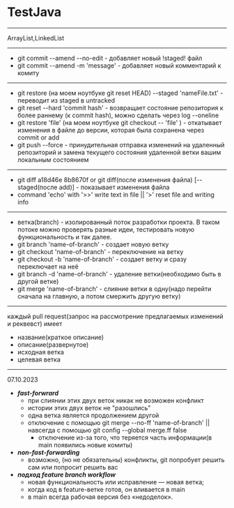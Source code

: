 # TestJava
____
ArrayList,LinkedList
____
 - git commit --amend --no-edit - добавляет новый !staged! файл
 - git commit --amend -m 'message' - добавляет новый комментарий к комиту 
____
 - git restore (на моем ноутбуке git reset HEAD) --staged 'nameFile.txt' - переводит из staged в untracked
 - git reset --hard 'commit hash' - возвращает состояние репозитория к более раннему (к commit hash), можно сделать через log --oneline
 - git restore 'file' (на моем ноутбуке git checkout -- 'file' ) - откатывает изменения в файле до версии, которая была сохранена через commit or add
 - git push --force - принудительная отправка изменений на удаленный репозиторий и замена текущего состояния удаленной ветки вашим локальным состоянием
____
 - git diff a18d46e 8b8670f or git diff(после изменения файла) [--staged(после add)] - показывает изменения файла
 - command 'echo' with '>>' write text in file || '>' reset file and writing info
____
 - ветка(branch) - изолированный поток разработки проекта. В таком потоке можно проверять разные идеи, тестировать новую функциональность и так далее.
 - git branch 'name-of-branch' - создает новую ветку
 - git checkout 'name-of-branch' - переключение на ветку
 - git checkout -b 'name-of-branch' - создает ветку и сразу переключает на неё
 - git branch -d 'name-of-branch' - удаление ветки(необходимо быть в другой ветке)
 - git merge 'name-of-branch' - слияние ветки в одну(надо перейти сначала на главную, а потом смержить другую ветку)
 ____
 каждый pull request(запрос на рассмотрение предлагаемых изменений и реквевст) имеет
 - название(краткое описание)
 - описание(развернутое)
 - исходная ветка
 - целевая ветка
 ____
 07.10.2023
 - ***fast-forwrard***
    - при слиянии этих двух веток никак не возможен конфликт
    - истории этих двух веток не "разошлись" 
    - одна ветка является продолжением другой
    - отключение с помощью git merge --no-ff 'name-of-branch' || навсегда с помощью git config --global merge.ff false
        - отключение из-за того, что теряется часть информации(в main появились новые комиты)
 - ***non-fast-forwarding***
    - возможно, (но не обязательны) конфликты, git попробует решить сам или попросит решить вас
 - ***подход feature branch workflow***
    - новая функциональность или исправление — новая ветка;
    - когда код в feature-ветке готов, он вливается в main
    - в main всегда рабочая версия без «недоделок».